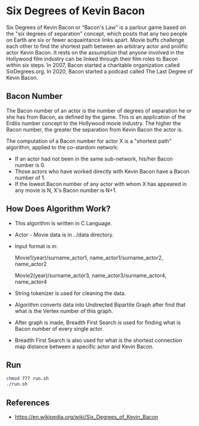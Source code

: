 # Six Degrees of Kevin Bacon
Six Degrees of Kevin Bacon or "Bacon's Law" is a parlour game based on the "six degrees of separation" concept, which posits that any two people on Earth are six or fewer acquaintance links apart. Movie buffs challenge each other to find the shortest path between an arbitrary actor and prolific actor Kevin Bacon. It rests on the assumption that anyone involved in the Hollywood film industry can be linked through their film roles to Bacon within six steps. In 2007, Bacon started a charitable organization called SixDegrees.org. In 2020, Bacon started a podcast called The Last Degree of Kevin Bacon.
## Bacon Number
The Bacon number of an actor is the number of degrees of separation he or she has from Bacon, as defined by the game. This is an application of the Erdős number concept to the Hollywood movie industry. The higher the Bacon number, the greater the separation from Kevin Bacon the actor is.

The computation of a Bacon number for actor X is a "shortest path" algorithm, applied to the co-stardom network:

- If an actor had not been in the same sub-network, his/her Bacon number is 0.
- Those actors who have worked directly with Kevin Bacon have a Bacon number of 1.
- If the lowest Bacon number of any actor with whom X has appeared in any movie is N, X's Bacon number is N+1.

## How Does Algorithm Work?

- This algorithm is written in C Language.
- Actor - Movie data is in ../data directory.
- Input format is in:
    
    Movie1(year)/surname_actor1, name_actor1/surname_actor2, name_actor2
    
    Movie2(year)/surname_actor3, name_actor3/surname_actor4, name_actor4
    
- String tokenizer is used for cleaning the data.
- Algorithm converts data into Undirected Bipartite Graph after find that what is the Vertex number of this graph.
- After graph is made, Breadth First Search is used for finding what is Bacon number of every single actor.
- Breadth First Search is also used for what is the shortest connection map distance between a specific actor and Kevin Bacon.

## Run
```bash
chmod 777 run.sh
./run.sh
```

## References 
- https://en.wikipedia.org/wiki/Six_Degrees_of_Kevin_Bacon
